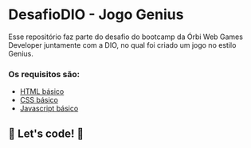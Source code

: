 # DesafioDIO - Jogo Genius
Esse repositório faz parte do desafio do bootcamp da Órbi Web Games Developer juntamente com a DIO, no qual foi criado um jogo no estilo Genius.

### Os requisitos são:

* [HTML básico](https://www.w3schools.com/html/)
* [CSS básico](https://developer.mozilla.org/pt-BR/docs/Web/CSS)
* [Javascript básico](https://developer.mozilla.org/pt-BR/docs/Web/JavaScript)
 


## 🚀 Let's code! 🚀


